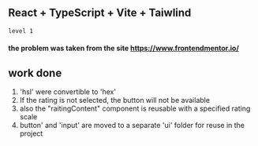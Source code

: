 ## React + TypeScript + Vite + Taiwlind
````
level 1
````
#### the problem was taken from the site https://www.frontendmentor.io/

## work done

<ol>
  <li>'hsl' were convertible to 'hex'</li>
  <li>If the rating is not selected, the button will not be available </li>
  <li>also the "raitingContent" component is reusable with a specified rating scale</li>
  <li>button' and 'input' are moved to a separate 'ui' folder for reuse in the project</li>
</ol>
